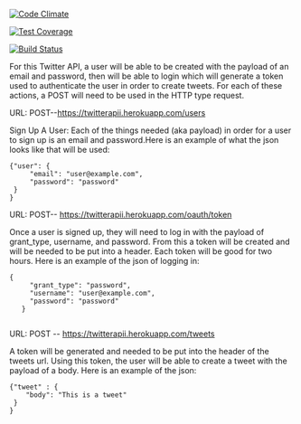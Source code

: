 [![Code Climate](https://codeclimate.com/repos/563a36436956801ecb00281e/badges/8698695400aee4779dc8/gpa.svg)](https://codeclimate.com/repos/563a36436956801ecb00281e/feed)

[![Test Coverage](https://codeclimate.com/repos/563a36436956801ecb00281e/badges/8698695400aee4779dc8/coverage.svg)](https://codeclimate.com/repos/563a36436956801ecb00281e/coverage)

[![Build Status](https://travis-ci.org/erinisbell/twitterapi.svg)](https://travis-ci.org/erinisbell/twitterapi)


For this Twitter API, a user will be able to be created with the payload of an email and password, then will be able to login which will generate a token used to authenticate the user in order to create tweets. For each of these actions, a POST will need to be used in the HTTP type request.


URL:
POST--https://twitterapii.herokuapp.com/users

Sign Up A User:
Each of the things needed (aka payload) in order for a user to sign up is an email and password.Here is an example of what the json looks like that will be used:

```
{"user": {
     "email": "user@example.com",
     "password": "password"
 }
}
```


URL:
POST-- https://twitterapii.herokuapp.com/oauth/token

Once a user is signed up, they will need to log in with the payload of grant_type, username, and password. From this a token will be created and will be needed to be put into a header. Each token will be good for two hours.
Here is an example of the json of logging in:
```
{
     "grant_type": "password",
     "username": "user@example.com",
     "password": "password"
   }


```


URL:
POST -- https://twitterapii.herokuapp.com/tweets

A token will be generated and needed to be put into the header of the tweets url.
Using this token, the user will be able to create a tweet with the payload of a body. Here is an example of the json:

```
{"tweet" : {
    "body": "This is a tweet"
 }
}

```
